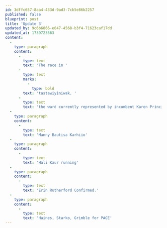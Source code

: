 ```yaml
---
id: 3dffc657-8aa4-433d-9ad3-7cb5e86b2257
published: false
blueprint: post
title: 'Update 3'
updated_by: 9c6b6866-e047-4568-b3f4-71623caf17dd
updated_at: 1739723563
content:
  -
    type: paragraph
    content:
      -
        type: text
        text: 'The race in '
      -
        type: text
        marks:
          -
            type: bold
        text: 'tastawiyiniwak, '
      -
        type: text
        text: 'the ward currently represented by incumbent Karen Principe is heating up.'
  -
    type: paragraph
    content:
      -
        type: text
        text: 'Manny Bautisa Karhiio'
  -
    type: paragraph
    content:
      -
        type: text
        text: 'Hali Kaur running'
  -
    type: paragraph
    content:
      -
        type: text
        text: 'Erin Rutherford Confirmed.'
  -
    type: paragraph
    content:
      -
        type: text
        text: 'Haines, Starko, Grimble for PACE'
---
```

